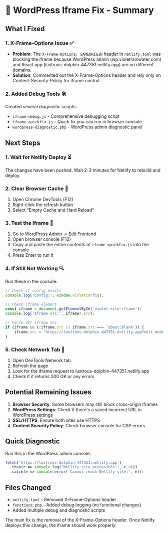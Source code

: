 # 🔧 WordPress Iframe Fix - Summary

## What I Fixed

### 1. **X-Frame-Options Issue** ✅
- **Problem**: The `X-Frame-Options: SAMEORIGIN` header in `netlify.toml` was blocking the iframe because WordPress admin (wp.violetrainwater.com) and React app (lustrous-dolphin-447351.netlify.app) are on different domains.
- **Solution**: Commented out the X-Frame-Options header and rely only on Content-Security-Policy for iframe control.

### 2. **Added Debug Tools** 🛠️
Created several diagnostic scripts:
- `iframe-debug.js` - Comprehensive debugging script
- `iframe-quickfix.js` - Quick fix you can run in browser console
- `wordpress-diagnostic.php` - WordPress admin diagnostic panel

## Next Steps

### 1. **Wait for Netlify Deploy** ⏳
The changes have been pushed. Wait 2-3 minutes for Netlify to rebuild and deploy.

### 2. **Clear Browser Cache** 🧹
1. Open Chrome DevTools (F12)
2. Right-click the refresh button
3. Select "Empty Cache and Hard Reload"

### 3. **Test the Iframe** 🧪
1. Go to WordPress Admin → Edit Frontend
2. Open browser console (F12)
3. Copy and paste the entire contents of `iframe-quickfix.js` into the console
4. Press Enter to run it

### 4. **If Still Not Working** 🔍
Run these in the console:
```javascript
// Check if config exists
console.log('Config:', window.violetConfig);

// Check iframe element
const iframe = document.getElementById('violet-site-iframe');
console.log('Iframe src:', iframe?.src);

// Force set iframe src
if (iframe && (!iframe.src || iframe.src === 'about:blank')) {
    iframe.src = 'https://lustrous-dolphin-447351.netlify.app?edit_mode=1&wp_admin=1&t=' + Date.now();
}
```

### 5. **Check Network Tab** 📡
1. Open DevTools Network tab
2. Refresh the page
3. Look for the iframe request to lustrous-dolphin-447351.netlify.app
4. Check if it returns 200 OK or any errors

## Potential Remaining Issues

1. **Browser Security**: Some browsers may still block cross-origin iframes
2. **WordPress Settings**: Check if there's a saved incorrect URL in WordPress settings
3. **SSL/HTTPS**: Ensure both sites use HTTPS
4. **Content Security Policy**: Check browser console for CSP errors

## Quick Diagnostic

Run this in the WordPress admin console:
```javascript
fetch('https://lustrous-dolphin-447351.netlify.app')
  .then(r => console.log('Netlify site accessible:', r.ok))
  .catch(e => console.error('Cannot reach Netlify site:', e));
```

## Files Changed
- `netlify.toml` - Removed X-Frame-Options header
- `functions.php` - Added debug logging (no functional changes)
- Added multiple debug and diagnostic scripts

The main fix is the removal of the X-Frame-Options header. Once Netlify deploys this change, the iframe should work properly.
